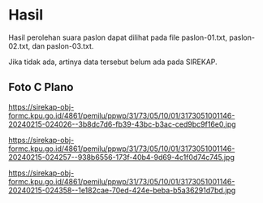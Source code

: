 # Hasil

Hasil perolehan suara paslon dapat dilihat pada file paslon-01.txt, paslon-02.txt, dan paslon-03.txt.

Jika tidak ada, artinya data tersebut belum ada pada SIREKAP.

## Foto C Plano

https://sirekap-obj-formc.kpu.go.id/4861/pemilu/ppwp/31/73/05/10/01/3173051001146-20240215-024026--3b8dc7d6-fb39-43bc-b3ac-ced9bc9f16e0.jpg

https://sirekap-obj-formc.kpu.go.id/4861/pemilu/ppwp/31/73/05/10/01/3173051001146-20240215-024257--938b6556-173f-40b4-9d69-4c1f0d74c745.jpg

https://sirekap-obj-formc.kpu.go.id/4861/pemilu/ppwp/31/73/05/10/01/3173051001146-20240215-024358--1e182cae-70ed-424e-beba-b5a36291d7bd.jpg
